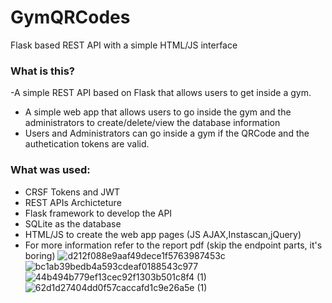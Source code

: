 # GymQRCodes

Flask based REST API with a simple HTML/JS interface

### What is this?

-A simple REST API based on Flask that allows users to get inside a gym.
- A simple web app that allows users to go inside the gym and the administrators to create/delete/view the database information
- Users and Administrators can go inside a gym if the QRCode and the authetication tokens are valid.

### What was used:

- CRSF Tokens and JWT
- REST APIs Archicteture
- Flask framework to develop the API
- SQLite as the database
- HTML/JS to create the web app pages (JS AJAX,Instascan,jQuery)
- For more information refer to the report pdf (skip the endpoint parts, it's boring)
![d212f088e9aaf49dece1f5763987453c](https://github.com/JRNCz/GymQRCodes/assets/83510823/ccaad83d-e4b7-4e9a-9a55-8a295f285be8)
![bc1ab39bedb4a593cdeaf0188543c977](https://github.com/JRNCz/GymQRCodes/assets/83510823/b413a541-a5ef-409c-bb08-57e24ea4ef9f)
![44b494b779ef13cec92f1303b501c8f4 (1)](https://github.com/JRNCz/GymQRCodes/assets/83510823/94fc0257-1e25-4d02-993f-34c4d562e9d6)
![62d1d27404dd0f57caccafd1c9e26a5e (1)](https://github.com/JRNCz/GymQRCodes/assets/83510823/d94c6223-9085-418e-b149-817f7ed962c3)
